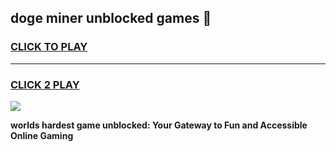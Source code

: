 
## doge miner unblocked games 👋
<h3>
<a href="https://premium.freeplayer.one?title=doge_miner_unblocked_games&ref=13F">CLICK TO PLAY</a></h3>
<hr>

<h3>
<a href="https://premium.freeplayer.one?title=doge_miner_unblocked_games&ref=13F">CLICK 2 PLAY</a>
  
</h3>

<a href="https://premium.freeplayer.one?title=doge_miner_unblocked_games&ref=12F/"><img src="https://clearcache.store/games.png"></a>


**worlds hardest game unblocked: Your Gateway to Fun and Accessible Online Gaming**
